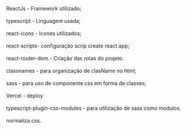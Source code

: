 ReactJs - Framework utilizado;</br></br>
typescript - Linguagem usada;</br></br>
react-icons - Icones utilizados;</br></br>
react-scripts- configuração scrip create react app;</br></br>
react-router-dom - Criação das rotas do projeto.</br></br>
classnames - para organização de clasName no html;</br></br>
sass - para uso de componente css em forma de classes;</br></br>
Vercel - deploy</br></br>
typescript-plugin-css-modules - para utilização de sass como modulos.</br></br>
normaliza.css.</br></br>





